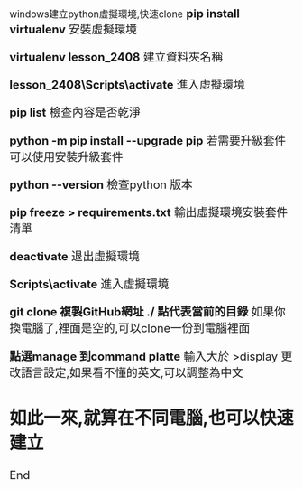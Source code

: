 <big>windows建立python虛擬環境,快速clone<big>
**pip install virtualenv** 
安裝虛擬環境

**virtualenv lesson_2408**
建立資料夾名稱

**lesson_2408\Scripts\activate**
進入虛擬環境

**pip list**
檢查內容是否乾淨

**python -m pip install --upgrade pip**
若需要升級套件可以使用安裝升級套件

**python --version**
檢查python 版本

**pip freeze > requirements.txt**
輸出虛擬環境安裝套件清單 

**deactivate**
退出虛擬環境

**Scripts\activate**
進入虛擬環境

**git clone 複製GitHub網址 ./ 點代表當前的目錄**
如果你換電腦了,裡面是空的,可以clone一份到電腦裡面

**點選manage 到command platte**
輸入大於 >display 更改語言設定,如果看不懂的英文,可以調整為中文

## 如此一來,就算在不同電腦,也可以快速建立
End


